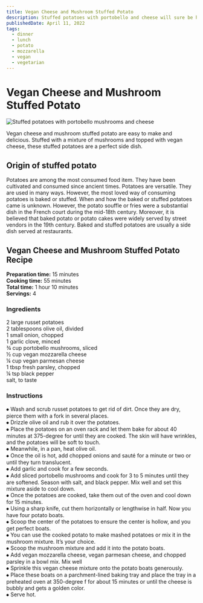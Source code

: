 ```yaml
---
title: Vegan Cheese and Mushroom Stuffed Potato
description: Stuffed potatoes with portobello and cheese will sure be hearthy. A perfect dish to company any main meal or stand on its own.
publishedDate: April 11, 2022
tags:
  - dinner
  - lunch
  - potato
  - mozzarella
  - vegan
  - vegetarian
---
```


# Vegan Cheese and Mushroom Stuffed Potato

![Stuffed potatoes with portobello mushrooms and cheese](/stuffedpotatoes.jpg "image")

Vegan cheese and mushroom stuffed potato are easy to make and delicious. Stuffed with a mixture of mushrooms and topped with vegan cheese, these stuffed potatoes are a perfect side dish.

## Origin of stuffed potato

Potatoes are among the most consumed food item. They have been cultivated and consumed since ancient times. Potatoes are versatile. They are used in many ways. However, the most loved way of consuming potatoes is baked or stuffed. When and how the baked or stuffed potatoes came is unknown. However, the potato souffle or fries were a substantial dish in the French court during the mid-18th century. Moreover, it is believed that baked potato or potato cakes were widely served by street vendors in the 19th century. Baked and stuffed potatoes are usually a side dish served at restaurants.

## Vegan Cheese and Mushroom Stuffed Potato Recipe

**Preparation time:** 15 minutes  
**Cooking time:** 55 minutes  
**Total time:** 1 hour 10 minutes  
**Servings:** 4

### Ingredients

2 large russet potatoes  
2 tablespoons olive oil, divided  
1 small onion, chopped  
1 garlic clove, minced  
¾ cup portobello mushrooms, sliced  
½ cup vegan mozzarella cheese  
¼ cup vegan parmesan cheese  
1 tbsp fresh parsley, chopped  
¼ tsp black pepper  
salt, to taste

### Instructions

⦁ Wash and scrub russet potatoes to get rid of dirt. Once they are dry, pierce them with a fork in several places.  
⦁ Drizzle olive oil and rub it over the potatoes.  
⦁ Place the potatoes on an oven rack and let them bake for about 40 minutes at 375-degree for until they are cooked. The skin will have wrinkles, and the potatoes will be soft to touch.  
⦁ Meanwhile, in a pan, heat olive oil.  
⦁ Once the oil is hot, add chopped onions and sauté for a minute or two or until they turn translucent.  
⦁ Add garlic and cook for a few seconds.  
⦁ Add sliced portobello mushrooms and cook for 3 to 5 minutes until they are softened. Season with salt, and black pepper. Mix well and set this mixture aside to cool down.  
⦁ Once the potatoes are cooked, take them out of the oven and cool down for 15 minutes.  
⦁ Using a sharp knife, cut them horizontally or lengthwise in half. Now you have four potato boats.  
⦁ Scoop the center of the potatoes to ensure the center is hollow, and you get perfect boats.  
⦁ You can use the cooked potato to make mashed potatoes or mix it in the mushroom mixture. It’s your choice.  
⦁ Scoop the mushroom mixture and add it into the potato boats.  
⦁ Add vegan mozzarella cheese, vegan parmesan cheese, and chopped parsley in a bowl mix. Mix well  
⦁ Sprinkle this vegan cheese mixture onto the potato boats generously.  
⦁ Place these boats on a parchment-lined baking tray and place the tray in a preheated oven at 350-degree f for about 15 minutes or until the cheese is bubbly and gets a golden color.  
⦁ Serve hot.
